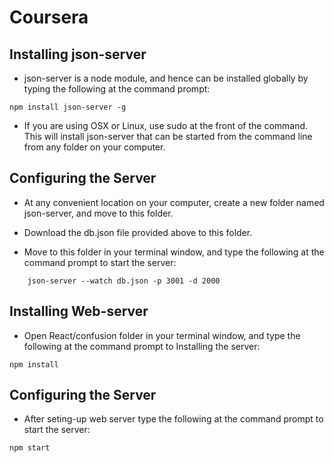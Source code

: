 # Coursera
## Installing json-server
* json-server is a node module, and hence can be installed globally by typing the following at the command prompt:

```npm install json-server -g```

* If you are using OSX or Linux, use sudo at the front of the command. This will install json-server that can be started from the command line from any folder on your computer.

## Configuring the Server
* At any convenient location on your computer, create a new folder named json-server, and move to this folder.

* Download the db.json file provided above to this folder.

* Move to this folder in your terminal window, and type the following at the command prompt to start the server:

```     json-server --watch db.json -p 3001 -d 2000 ```

## Installing Web-server
* Open React/confusion folder in your terminal window, and type the following at the command prompt to Installing the server:

``` npm install ```
## Configuring the Server

* After seting-up web server type the following at the command prompt to start the server:

``` npm start ```


